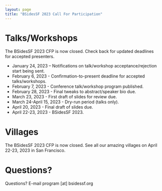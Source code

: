 ```yaml
---
layout: page
title: "BSidesSF 2023 Call For Participation"
---
```


# **Talks/Workshops**

The BSidesSF 2023 CFP is now closed. Check back for updated deadlines for accepted presenters.

- January 24, 2023 – Notifications on talk/workshop acceptance/rejection start being sent.
- February 6, 2023 - Confirmation-to-present deadline for accepted talks/workshops.
- February 7, 2023 - Conference talk/workshop program published.
- February 28, 2023 - Final tweaks to abstract/speaker bio due.
- March 23, 2023 - First draft of slides for review due.
- March 24-April 15, 2023 - Dry-run period (talks only).
- April 20, 2023 - Final draft of slides due.
- April 22-23, 2023 - BSidesSF 2023.

# **Villages**

The BSidesSF 2023 CFP is now closed. See all our amazing villages on April 22-23, 2023 in San Francisco.

# Questions?

Questions? E-mail program [at] bsidessf.org
